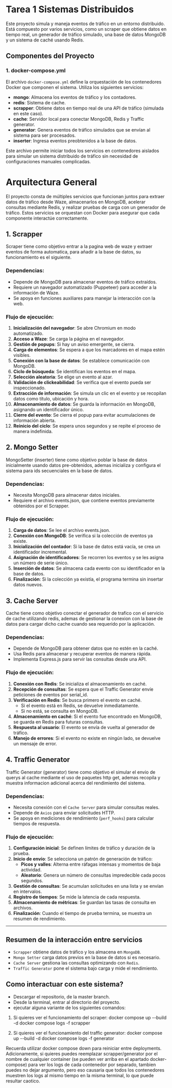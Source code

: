 
# Tarea 1 Sistemas Distribuidos

Este proyecto simula y maneja eventos de tráfico en un entorno distribuido. Está compuesto por varios servicios, como un scraper que obtiene datos en tiempo real, un generador de tráfico simulado, una base de datos MongoDB y un sistema de caché usando Redis.

## Componentes del Proyecto

### 1. **docker-compose.yml**

El archivo `docker-compose.yml` define la orquestación de los contenedores Docker que componen el sistema. Utiliza los siguientes servicios:

- **mongo**: Almacena los eventos de tráfico y los contadores.
- **redis**: Sistema de cache.
- **scrapper**: Obtiene datos en tiempo real de una API de tráfico (simulada en este caso).
- **cache**: Servidor local para conectar MongoDB, Redis y Traffic generator.
- **generator**: Genera eventos de tráfico simulados que se envían al sistema para ser procesados.
- **inserter**: Ingresa eventos preobtenidos a la base de datos.

Este archivo permite iniciar todos los servicios en contenedores aislados para simular un sistema distribuido de tráfico sin necesidad de configuraciones manuales complicadas.

# Arquitectura General

El proyecto consta de múltiples servicios que funcionan juntos para extraer datos de tráfico desde Waze, almacenarlos en MongoDB, acelerar consultas mediante Redis, y realizar pruebas de carga con un generador de tráfico. Estos servicios se orquestan con Docker para asegurar que cada componente interactúe correctamente.

## 1. Scrapper
Scraper tiene como objetivo entrar a la pagina web de waze y extraer eventos de forma automatica, para añadir a la base de datos, su funcionamiento es el siguiente.

### Dependencias:
- Depende de MongoDB para almacenar eventos de tráfico extraídos.
- Requiere un navegador automatizado (Puppeteer) para acceder a la información de Waze.
- Se apoya en funciones auxiliares para manejar la interacción con la web.

### Flujo de ejecución:
1. **Inicialización del navegador**: Se abre Chromium en modo automatizado.
2. **Acceso a Waze**: Se carga la página en el navegador.
3. **Gestión de popups**: Si hay un aviso emergente, se cierra.
4. **Carga de elementos**: Se espera a que los marcadores en el mapa estén visibles.
5. **Conexión con la base de datos**: Se establece comunicación con MongoDB.
6. **Ciclo de búsqueda**: Se identifican los eventos en el mapa.
7. **Selección aleatoria**: Se elige un evento al azar.
8. **Validación de clickeabilidad**: Se verifica que el evento pueda ser inspeccionado.
9. **Extracción de información**: Se simula un clic en el evento y se recopilan datos como título, ubicación y hora.
10. **Almacenamiento de datos**: Se guarda la información en MongoDB, asignando un identificador único.
11. **Cierre del evento**: Se cierra el popup para evitar acumulaciones de información abierta.
12. **Reinicio del ciclo**: Se espera unos segundos y se repite el proceso de manera indefinida.

## 2. Mongo Setter
MongoSetter (inserter) tiene como objetivo poblar la base de datos inicialmente usando datos pre-obtenidos, ademas inicializa y configura el sistema para ids secuenciales en la base de datos.

### Dependencias:
- Necesita MongoDB para almacenar datos iniciales.
- Requiere el archivo events.json, que contiene eventos previamente obtenidos por el Scrapper.

### Flujo de ejecución:
1. **Carga de datos**: Se lee el archivo events.json.
2. **Conexión con MongoDB**: Se verifica si la colección de eventos ya existe.
3. **Inicialización del contador**: Si la base de datos está vacía, se crea un identificador incremental.
4. **Asignación de identificadores**: Se recorren los eventos y se les asigna un número de serie único.
5. **Inserción de datos**: Se almacena cada evento con su identificador en la base de datos.
6. **Finalización**: Si la colección ya existía, el programa termina sin insertar datos nuevos.

## 3. Cache Server
Cache tiene como objetivo conectar el generador de trafico con el servicio de cache utilizando redis, ademas de gestionar la conexion con la base de datos para cargar dicho cache cuando sea requerido por la aplicación.

### Dependencias:
- Depende de MongoDB para obtener datos que no estén en la caché.
- Usa Redis para almacenar y recuperar eventos de manera rápida.
- Implementa Express.js para servir las consultas desde una API.

### Flujo de ejecución:
1. **Conexión con Redis**: Se inicializa el almacenamiento en caché.
2. **Recepción de consultas**: Se espera que el Traffic Generator envíe peticiones de eventos por serial_id.
3. **Verificación en Redis**: Se busca primero el evento en caché.
   - Si el evento está en Redis, se devuelve inmediatamente.
   - Si no está, se consulta en MongoDB.
4. **Almacenamiento en caché**: Si el evento fue encontrado en MongoDB, se guarda en Redis para futuras consultas.
5. **Respuesta al usuario**: El evento se envía de vuelta al generador de tráfico.
6. **Manejo de errores**: Si el evento no existe en ningún lado, se devuelve un mensaje de error.

## 4. Traffic Generator
Traffic Generator (generator) tiene como objetivo el simular el envio de querys al cache mediante el uso de paquetes http get, ademas recopila y muestra informacion adicional acerca del rendimiento del sistema.

### Dependencias:
- Necesita conexión con el `Cache Server` para simular consultas reales.
- Depende de `Axios` para enviar solicitudes HTTP.
- Se apoya en mediciones de rendimiento (`perf_hooks`) para calcular tiempos de respuesta.

### Flujo de ejecución:
1. **Configuración inicial**: Se definen límites de tráfico y duración de la prueba.
2. **Inicio de envío**: Se selecciona un patrón de generación de tráfico:
   - **Picos y valles**: Alterna entre ráfagas intensas y momentos de baja actividad.
   - **Aleatorio**: Genera un número de consultas impredecible cada pocos segundos.
3. **Gestión de consultas**: Se acumulan solicitudes en una lista y se envían en intervalos.
4. **Registro de tiempos**: Se mide la latencia de cada respuesta.
5. **Almacenamiento de métricas**: Se guardan las tasas de consulta en archivos.
6. **Finalización**: Cuando el tiempo de prueba termina, se muestra un resumen de rendimiento.

---

## Resumen de la interacción entre servicios
- `Scrapper` obtiene datos de tráfico y los almacena en `MongoDB`.
- `Mongo Setter` carga datos previos en la base de datos si es necesario.
- `Cache Server` gestiona las consultas optimizando con `Redis`.
- `Traffic Generator` pone el sistema bajo carga y mide el rendimiento.

## Como interactuar con este sistema?
- Descargar el repositorio, de la master branch.
- Desde la terminal, entrar al directorio del proyecto.
- ejecutar alguna variante de los siguientes comandos:

1. Si quieres ver el funcionamiento del scraper:
docker compose up --build -d
docker compose logs -f scrapper

2. Si quieres ver el funcionamiento del traffic generator:
docker compose up --build -d
docker compose logs -f generator

Recuerda utilizar docker compose down para reiniciar entre deployments.
Adicionamente, si quieres puedes reemplazar scrapper/generator por el nombre de cualquier container (se pueden ver arriba en el apartado docker-compose) para ver los logs de cada contenedor por separado, tambien puedes no dejar argumento, pero eso causaria que todos los contenedores muestren los logs al mismo tiempo en la misma terminal, lo que puede resultar caotico.
